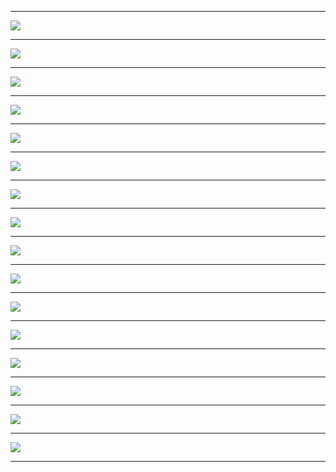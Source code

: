 ***  
![](./slides/4-0_PointsCover.JPG)
*** 
![](./slides/4-1_Points4Success.JPG)
*** 
![](./slides/4-2_Domain.JPG)
*** 
![](./slides/4-3_Formation.JPG)
*** 
![](./slides/4-4_Formation.JPG)
*** 
![](./slides/4-5_FormationExample.JPG)
*** 
![](./slides/4-6_12FactorApp.JPG)
*** 
![](./slides/4-7_12FactorApp.JPG)
*** 
![](./slides/4-8_GoMacroFirst.JPG)
*** 
![](./slides/4-9_MonolithFirst.JPG)
*** 
![](./slides/4-10_DevOpsRediness.JPG)
*** 
![](./slides/4-11_StranglerFig.JPG)
*** 
![](./slides/4-12_StranglerFig.JPG)
*** 
![](./slides/4-13_DecoupleCoreCapabilities.JPG)
*** 
![](./slides/4-14_Dependency.JPG)
*** 
![](./slides/4-15_Dependency.JPG)
*** 
